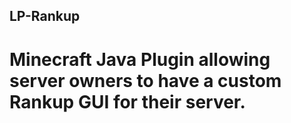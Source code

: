 ## LP-Rankup

# Minecraft Java Plugin allowing server owners to have a custom Rankup GUI for their server.